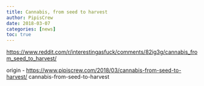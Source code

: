 ```yaml
---
title: Cannabis, from seed to harvest
author: PipisCrew
date: 2018-03-07
categories: [news]
toc: true
---
```


https://www.reddit.com/r/interestingasfuck/comments/82ig3g/cannabis_from_seed_to_harvest/

origin - https://www.pipiscrew.com/2018/03/cannabis-from-seed-to-harvest/ cannabis-from-seed-to-harvest